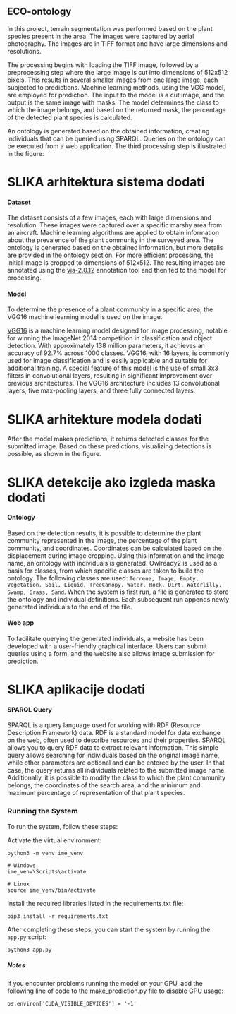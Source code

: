 ## ECO-ontology

In this project, terrain segmentation was performed based on the plant species present in the area. The images were captured by aerial photography. The images are in TIFF format and have large dimensions and resolutions.

The processing begins with loading the TIFF image, followed by a preprocessing step where the large image is cut into dimensions of 512x512 pixels. This results in several smaller images from one large image, each subjected to predictions. Machine learning methods, using the VGG model, are employed for prediction. The input to the model is a cut image, and the output is the same image with masks. The model determines the class to which the image belongs, and based on the returned mask, the percentage of the detected plant species is calculated.

An ontology is generated based on the obtained information, creating individuals that can be queried using SPARQL. Queries on the ontology can be executed from a web application. The third processing step is illustrated in the figure:

# SLIKA arhitektura sistema dodati

#### Dataset
The dataset consists of a few images, each with large dimensions and resolution. These images were captured over a specific marshy area from an aircraft. Machine learning algorithms are applied to obtain information about the prevalence of the plant community in the surveyed area. The ontology is generated based on the obtained information, but more details are provided in the ontology section. For more efficient processing, the initial image is cropped to dimensions of 512x512. The resulting images are annotated using the [via-2.0.12](https://www.robots.ox.ac.uk/~vgg/software/via/) annotation tool and then fed to the model for processing.

#### Model
To determine the presence of a plant community in a specific area, the VGG16 machine learning model is used on the image.

[VGG16](https://arxiv.org/pdf/1409.1556.pdf) is a machine learning model designed for image processing, notable for winning the ImageNet 2014 competition in classification and object detection. With approximately 138 million parameters, it achieves an accuracy of 92.7% across 1000 classes. VGG16, with 16 layers, is commonly used for image classification and is easily applicable and suitable for additional training. A special feature of this model is the use of small 3x3 filters in convolutional layers, resulting in significant improvement over previous architectures. The VGG16 architecture includes 13 convolutional layers, five max-pooling layers, and three fully connected layers.

# SLIKA arhitekture modela dodati

After the model makes predictions, it returns detected classes for the submitted image. Based on these predictions, visualizing detections is possible, as shown in the figure. 
# SLIKA detekcije ako izgleda maska dodati


#### Ontology
Based on the detection results, it is possible to determine the plant community represented in the image, the percentage of the plant community, and coordinates. Coordinates can be calculated based on the displacement during image cropping. Using this information and the image name, an ontology with individuals is generated. Owlready2 is used as a basis for classes, from which specific classes are taken to build the ontology. The following classes are used: 
```Terrene, Image, Empty, Vegetation, Soil, Liquid, TreeCanopy, Water, Rock, Dirt, Waterlilly, Swamp, Grass, Sand```. When the system is first run, a file is generated to store the ontology and individual definitions. Each subsequent run appends newly generated individuals to the end of the file.


#### Web app
To facilitate querying the generated individuals, a website has been developed with a user-friendly graphical interface. Users can submit queries using a form, and the website also allows image submission for prediction.

# SLIKA aplikacije dodati

#### SPARQL Query
SPARQL is a query language used for working with RDF (Resource Description Framework) data. RDF is a standard model for data exchange on the web, often used to describe resources and their properties. SPARQL allows you to query RDF data to extract relevant information. This simple query allows searching for individuals based on the original image name, while other parameters are optional and can be entered by the user. In that case, the query returns all individuals related to the submitted image name. Additionally, it is possible to modify the class to which the plant community belongs, the coordinates of the search area, and the minimum and maximum percentage of representation of that plant species.

### Running the System
To run the system, follow these steps:

Activate the virtual environment:
```
python3 -m venv ime_venv

# Windows
ime_venv\Scripts\activate 

# Linux
source ime_venv/bin/activate
```
Install the required libraries listed in the requirements.txt file:
```
pip3 install -r requirements.txt
```

After completing these steps, you can start the system by running the ```app.py``` script:

```
python3 app.py
```

##### Notes
If you encounter problems running the model on your GPU, add the following line of code to the make_prediction.py file to disable GPU usage:
```
os.environ['CUDA_VISIBLE_DEVICES'] = '-1'
``````